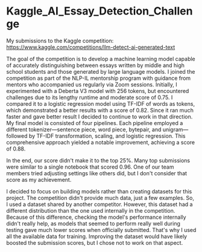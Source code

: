 # Kaggle_AI_Essay_Detection_Challenge
My submissions to the Kaggle competition:
https://www.kaggle.com/competitions/llm-detect-ai-generated-text

The goal of the competition is to develop a machine learning model capable of accurately distinguishing between essays written by middle and high school students and those generated by large language models. I joined the competition as part of the NLP-IL mentorship program with guidance from mentors who accompanied us regularly via Zoom sessions.
Initially, I experimented with a Deberta V3 model with 256 tokens, but encountered challenges due to its lengthy runtime and moderate score of 0.75. I compared it to a logistic regression model using TF-IDF of words as tokens, which demonstrated a better results with a score of 0.82. Since it ran much faster and gave better result I decided to continue to work in that direction. My final model is consisted of four pipelines. Each pipeline employed a different tokenizer—sentence piece, word piece, bytepair, and unigram—followed by TF-IDF transformation, scaling, and logistic regression. This comprehensive approach yielded a notable improvement, achieving a score of 0.88.

In the end, our score didn't make it to the top 25%. Many top submissions were similar to a single notebook that scored 0.96. One of our team members tried adjusting settings like others did, but I don't consider that score as my achievement. 

I decided to focus on building models rather than creating datasets for this project. The competition didn't provide much data, just a few examples. So, I used a dataset shared by another competitor. However, this dataset had a different distribution than the one used internally in the competition. Because of this difference, checking the model's performance internally didn't really help, as models that seemed to perform really well during testing gave much lower scores when officially submitted. That's why I used all the available data for training. Improving the dataset would have likely boosted the submission scores, but I chose not to work on that aspect.
